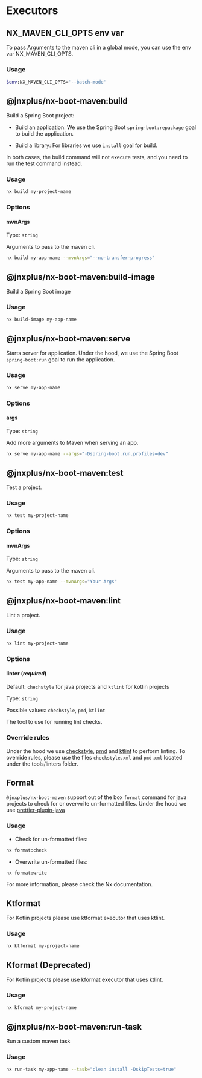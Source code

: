 # Executors

## NX_MAVEN_CLI_OPTS env var

To pass Arguments to the maven cli in a global mode, you can use the env var NX_MAVEN_CLI_OPTS.

### Usage

```bash
$env:NX_MAVEN_CLI_OPTS='--batch-mode'
```

## @jnxplus/nx-boot-maven:build

Build a Spring Boot project:

- Build an application:
  We use the Spring Boot `spring-boot:repackage` goal to build the application.

- Build a library:
  For libraries we use `install` goal for build.

In both cases, the build command will not execute tests, and you need to run the test command instead.

### Usage

```bash
nx build my-project-name
```

### Options

#### mvnArgs

Type: `string`

Arguments to pass to the maven cli.

```bash
nx build my-app-name --mvnArgs="--no-transfer-progress"
```

## @jnxplus/nx-boot-maven:build-image

Build a Spring Boot image

### Usage

```bash
nx build-image my-app-name
```

## @jnxplus/nx-boot-maven:serve

Starts server for application.
Under the hood, we use the Spring Boot `spring-boot:run` goal to run the application.

### Usage

```bash
nx serve my-app-name
```

### Options

#### args

Type: `string`

Add more arguments to Maven when serving an app.

```bash
nx serve my-app-name --args="-Dspring-boot.run.profiles=dev"
```

## @jnxplus/nx-boot-maven:test

Test a project.

### Usage

```bash
nx test my-project-name
```

### Options

#### mvnArgs

Type: `string`

Arguments to pass to the maven cli.

```bash
nx test my-app-name --mvnArgs="Your Args"
```

## @jnxplus/nx-boot-maven:lint

Lint a project.

### Usage

```bash
nx lint my-project-name
```

### Options

#### linter (_**required**_)

Default: `chechstyle` for java projects and `ktlint` for kotlin projects

Type: `string`

Possible values: `chechstyle`, `pmd`, `ktlint`

The tool to use for running lint checks.

### Override rules

Under the hood we use [checkstyle](https://checkstyle.sourceforge.io/), [pmd](https://pmd.github.io/) and [ktlint](https://ktlint.github.io/) to perform linting.
To override rules, please use the files `checkstyle.xml` and `pmd.xml` located under the tools/linters folder.

## Format

`@jnxplus/nx-boot-maven` support out of the box `format` command for java projects to check for or overwrite un-formatted files.
Under the hood we use [prettier-plugin-java](https://www.npmjs.com/package/prettier-plugin-java)

### Usage

- Check for un-formatted files:

```bash
nx format:check
```

- Overwrite un-formatted files:

```bash
nx format:write
```

For more information, please check the Nx documentation.

## Ktformat

For Kotlin projects please use ktformat executor that uses ktlint.

### Usage

```bash
nx ktformat my-project-name
```

## Kformat (Deprecated)

For Kotlin projects please use kformat executor that uses ktlint.

### Usage

```bash
nx kformat my-project-name
```

## @jnxplus/nx-boot-maven:run-task

Run a custom maven task

### Usage

```bash
nx run-task my-app-name --task="clean install -DskipTests=true"
```
